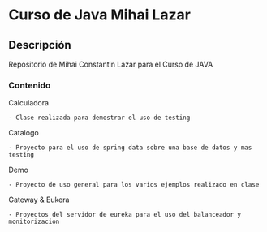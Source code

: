 # Curso de Java Mihai Lazar

## Descripción

Repositorio de Mihai Constantin Lazar para el Curso de JAVA

### Contenido

Calculadora

    - Clase realizada para demostrar el uso de testing

Catalogo

    - Proyecto para el uso de spring data sobre una base de datos y mas testing

Demo

    - Proyecto de uso general para los varios ejemplos realizado en clase

Gateway & Eukera

    - Proyectos del servidor de eureka para el uso del balanceador y monitorizacion

